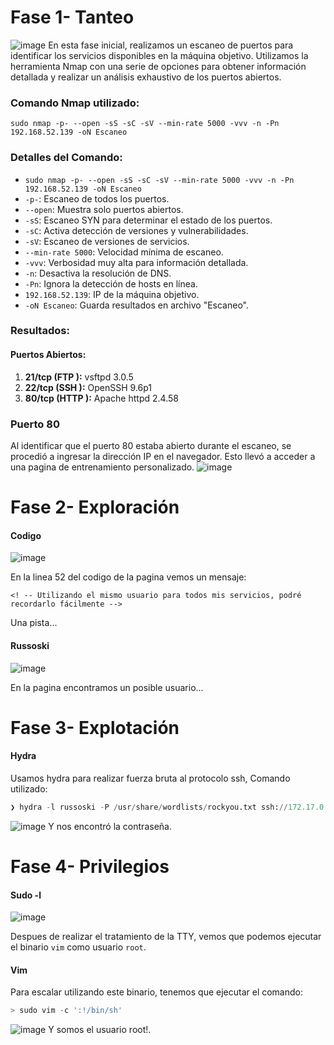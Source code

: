# Fase 1- Tanteo
![image](https://github.com/haw441kings/DockerLabsWriteUps/assets/136659799/212ec7fd-e551-47c5-8036-f3998c3dbff2)
En esta fase inicial, realizamos un escaneo de puertos para identificar los servicios disponibles en la máquina objetivo. Utilizamos la herramienta Nmap con una serie de opciones para obtener información detallada y realizar un análisis exhaustivo de los puertos abiertos.

### Comando Nmap utilizado:

`sudo nmap -p- --open -sS -sC -sV --min-rate 5000 -vvv -n -Pn 192.168.52.139 -oN Escaneo`

### Detalles del Comando:

- `sudo nmap -p- --open -sS -sC -sV --min-rate 5000 -vvv -n -Pn 192.168.52.139 -oN Escaneo`
- `-p-`: Escaneo de todos los puertos.
- `--open`: Muestra solo puertos abiertos.
- `-sS`: Escaneo SYN para determinar el estado de los puertos.
- `-sC`: Activa detección de versiones y vulnerabilidades.
- `-sV`: Escaneo de versiones de servicios.
- `--min-rate 5000`: Velocidad mínima de escaneo.
- `-vvv`: Verbosidad muy alta para información detallada.
- `-n`: Desactiva la resolución de DNS.
- `-Pn`: Ignora la detección de hosts en línea.
- `192.168.52.139`: IP de la máquina objetivo.
- `-oN Escaneo`: Guarda resultados en archivo "Escaneo".

### Resultados:

#### Puertos Abiertos:

1. **21/tcp (FTP ):** vsftpd 3.0.5
2. **22/tcp (SSH ):** OpenSSH 9.6p1
3. **80/tcp (HTTP ):** Apache httpd 2.4.58 

### Puerto 80
Al identificar que el puerto 80 estaba abierto durante el escaneo, se procedió a ingresar la dirección IP en el navegador. Esto llevó a acceder a una pagina de entrenamiento personalizado.
![image](https://github.com/haw441kings/DockerLabsWriteUps/assets/136659799/546741b9-bd2a-4815-9adb-655637dd5f38)

# Fase 2- Exploración

#### Codigo
![image](https://github.com/haw441kings/DockerLabsWriteUps/assets/136659799/11ebdb70-03cb-40fd-9c26-69898dfeffbf)

En la linea 52 del codigo de la pagina vemos un mensaje: 
```
<! -- Utilizando el mismo usuario para todos mis servicios, podré recordarlo fácilmente -->
```
Una pista...

#### Russoski
![image](https://github.com/haw441kings/DockerLabsWriteUps/assets/136659799/7deff97e-e22a-40d3-bae1-8b8f48856192)

En la pagina encontramos un posible usuario...

# Fase 3- Explotación

#### Hydra
Usamos hydra para realizar fuerza bruta al protocolo ssh, Comando utilizado:
```python
❯ hydra -l russoski -P /usr/share/wordlists/rockyou.txt ssh://172.17.0.2
```
![image](https://github.com/haw441kings/DockerLabsWriteUps/assets/136659799/f2281fcb-0590-4874-b5db-109c2b0367ce)
Y nos encontró la contraseña.

# Fase 4- Privilegios

#### Sudo -l
![image](https://github.com/haw441kings/DockerLabsWriteUps/assets/136659799/19983b64-542e-4713-b95f-291ec7c6e14a)

Despues de realizar el tratamiento de la TTY, vemos que podemos ejecutar el binario `vim` como usuario `root`.

#### Vim
Para escalar utilizando este binario, tenemos que ejecutar el comando:
```python
> sudo vim -c ':!/bin/sh'
```

![image](https://github.com/haw441kings/DockerLabsWriteUps/assets/136659799/8224e506-fbc6-4484-9f59-479194c1c0cb)
Y somos el usuario root!.

